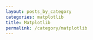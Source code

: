 ```yaml
---
layout: posts_by_category
categories: matplotlib
title: Matplotlib
permalink: /category/matplotlib
---
```

